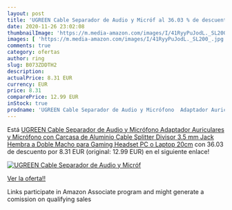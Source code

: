 ```yaml
---
layout: post
title: 'UGREEN Cable Separador de Audio y Micróf al 36.03 % de descuento'
date: 2020-11-26 23:02:08
thumbnailImage: 'https://m.media-amazon.com/images/I/41RyyPuJodL._SL200_.jpg'
images: [ 'https://m.media-amazon.com/images/I/41RyyPuJodL._SL200_.jpg' ]
comments: true
category: ofertas
author: ring
slug: B073ZDDTH2
description:
actualPrice: 8.31 EUR
currency: EUR
price: 8.31
comparePrice: 12.99 EUR
inStock: true
prodname: 'UGREEN Cable Separador de Audio y Micrófono  Adaptador Auriculares y Micrófono con Carcasa de Aluminio  Cable Splitter Divisor 3.5 mm Jack Hembra a Doble Macho  para Gaming Headset  PC o Laptop  20cm'
---
```


Está [UGREEN Cable Separador de Audio y Micrófono  Adaptador Auriculares y Micrófono con Carcasa de Aluminio  Cable Splitter Divisor 3.5 mm Jack Hembra a Doble Macho  para Gaming Headset  PC o Laptop  20cm](https://www.amazon.es/dp/B073ZDDTH2/?tag=tolees-21) con 36.03 de descuento por 8.31 EUR (original: 12.99 EUR) en el siguiente enlace!

[![UGREEN Cable Separador de Audio y Micróf](https://m.media-amazon.com/images/I/41RyyPuJodL._SL200_.jpg)](https://www.amazon.es/dp/B073ZDDTH2/?tag=tolees-21)

[Ver la oferta!!](https://www.amazon.es/dp/B073ZDDTH2/?tag=tolees-21)

Links participate in Amazon Associate program and might generate a comission on qualifying sales


